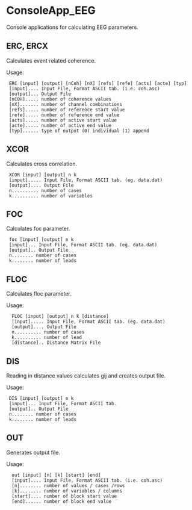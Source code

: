 # ConsoleApp_EEG
Console applications for calculating EEG parameters.


## ERC, ERCX

Calculates event related coherence.

Usage:

     ERC [input] [output] [nCoh] [nX] [refs] [refe] [acts] [acte] [typ]
     [input].... Input File, Format ASCII tab. (i.e. coh.asc)
     [output]... Output File
     [nCOH]..... number of coherence values 
     [nX]....... number of channel combinations
     [refs]..... number of reference start value 
     [refe]..... number of reference end value
     [acts]..... number of active start value
     [acte]..... number of active end value
     [typ]...... type of output (0) individual (1) append


## XCOR

Calculates cross correlation.

     XCOR [input] [output] n k
     [input]..... Input File, Format ASCII tab. (eg. data.dat)
     [output].... Output File
     n.......... number of cases
     k.......... number of variables
	

## FOC

Calculates foc parameter.

     foc [input] [output] n k
     [input]... Input File, Format ASCII tab. (eg. data.dat)
     [output].. Output File
     n........ number of cases
     k........ number of leads


## FLOC

Calculates floc parameter.

Usage: 

      FLOC [input] [output] n k [distance]
      [input]..... Input File, Format ASCII tab. (eg. data.dat)
      [output].... Output File
      n.......... number of cases
      k.......... number of lead
      [distance].. Distance Matrix File

## DIS

Reading in distance values ​​calculates gij and creates output file.

Usage:

     DIS [input] [output] n k
     [input]... Input File, Format ASCII tab. 
     [output].. Output File
     n........ number of cases
     k........ number of leads

## OUT

Generates output file.

Usage: 

      out [input] [n] [k] [start] [end] 
      [input].... Input File, Format ASCII tab. (i.e. coh.asc)
      [n]........ number of values / cases /rows
      [k]........ number of variables / columns 
      [start].... number of block start value 
      [end]...... number of block end value


